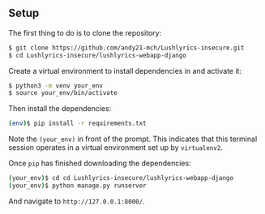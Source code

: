 ## Setup

The first thing to do is to clone the repository:

```sh
$ git clone https://github.com/andy21-mch/Lushlyrics-insecure.git
$ cd Lushlyrics-insecure/lushlyrics-webapp-django
```

Create a virtual environment to install dependencies in and activate it:

```sh
$ python3 -m venv your_env
$ source your_env/bin/activate
```

Then install the dependencies:

```sh
(env)$ pip install -r requirements.txt
```
Note the `(your_env)` in front of the prompt. This indicates that this terminal
session operates in a virtual environment set up by `virtualenv2`.

Once `pip` has finished downloading the dependencies:
```sh
(your_env)$ cd cd Lushlyrics-insecure/lushlyrics-webapp-django
(your_env)$ python manage.py runserver

```
And navigate to `http://127.0.0.1:8000/`.